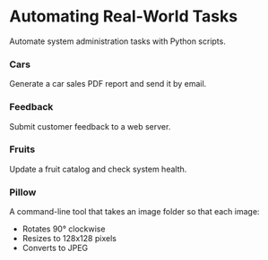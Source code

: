 # Automating Real-World Tasks

Automate system administration tasks with Python scripts.

### Cars
Generate a car sales PDF report and send it by email.

### Feedback
Submit customer feedback to a web server.

### Fruits
Update a fruit catalog and check system health.

### Pillow
A command-line tool that takes an image folder so that each image:

- Rotates 90° clockwise
- Resizes to 128x128 pixels
- Converts to JPEG